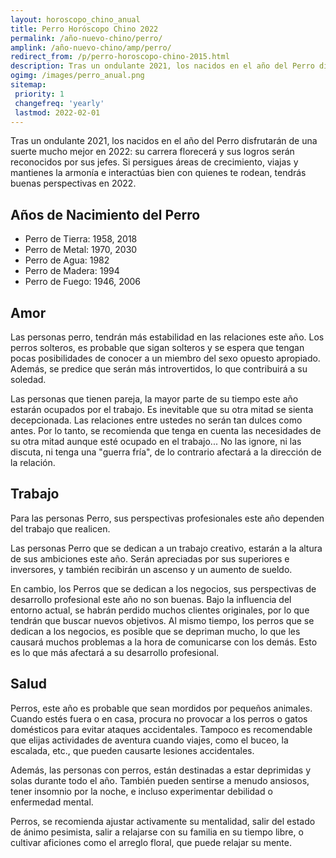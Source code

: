 ```yaml
---
layout: horoscopo_chino_anual
title: Perro Horóscopo Chino 2022
permalink: /año-nuevo-chino/perro/
amplink: /año-nuevo-chino/amp/perro/
redirect_from: /p/perro-horoscopo-chino-2015.html
description: Tras un ondulante 2021, los nacidos en el año del Perro disfrutarán de una suerte mucho mejor en 2022 su carrera florecerá y sus logros serán reconocidos por sus jefes. Si persigues áreas de crecimiento, viajas y mantienes la armonía e interactúas bien con quienes te rodean, tendrás buenas perspectivas en 2022.
ogimg: /images/perro_anual.png
sitemap:
 priority: 1
 changefreq: 'yearly'
 lastmod: 2022-02-01
---
```


Tras un ondulante 2021, los nacidos en el año del Perro disfrutarán de una suerte mucho mejor en 2022: su carrera florecerá y sus logros serán reconocidos por sus jefes. Si persigues áreas de crecimiento, viajas y mantienes la armonía e interactúas bien con quienes te rodean, tendrás buenas perspectivas en 2022.

## Años de Nacimiento del Perro
 - Perro de Tierra: 1958, 2018
 - Perro de Metal: 1970, 2030
 - Perro de Agua: 1982
 - Perro de Madera: 1994
 - Perro de Fuego: 1946, 2006

## Amor
Las personas perro, tendrán más estabilidad en las relaciones este año. Los perros solteros, es probable que sigan solteros y se espera que tengan pocas posibilidades de conocer a un miembro del sexo opuesto apropiado. Además, se predice que serán más introvertidos, lo que contribuirá a su soledad.

Las personas que tienen pareja, la mayor parte de su tiempo este año estarán ocupados por el trabajo. Es inevitable que su otra mitad se sienta decepcionada. Las relaciones entre ustedes no serán tan dulces como antes. Por lo tanto, se recomienda que tenga en cuenta las necesidades de su otra mitad aunque esté ocupado en el trabajo... No las ignore, ni las discuta, ni tenga una "guerra fría", de lo contrario afectará a la dirección de la relación.

## Trabajo
Para las personas Perro, sus perspectivas profesionales este año dependen del trabajo que realicen.

Las personas Perro que se dedican a un trabajo creativo, estarán a la altura de sus ambiciones este año. Serán apreciadas por sus superiores e inversores, y también recibirán un ascenso y un aumento de sueldo.

En cambio, los Perros que se dedican a los negocios, sus perspectivas de desarrollo profesional este año no son buenas. Bajo la influencia del entorno actual, se habrán perdido muchos clientes originales, por lo que tendrán que buscar nuevos objetivos. Al mismo tiempo, los perros que se dedican a los negocios, es posible que se depriman mucho, lo que les causará muchos problemas a la hora de comunicarse con los demás. Esto es lo que más afectará a su desarrollo profesional.

## Salud
Perros, este año es probable que sean mordidos por pequeños animales. Cuando estés fuera o en casa, procura no provocar a los perros o gatos domésticos para evitar ataques accidentales. Tampoco es recomendable que elijas actividades de aventura cuando viajes, como el buceo, la escalada, etc., que pueden causarte lesiones accidentales.

Además, las personas con perros, están destinadas a estar deprimidas y solas durante todo el año. También pueden sentirse a menudo ansiosos, tener insomnio por la noche, e incluso experimentar debilidad o enfermedad mental.

Perros, se recomienda ajustar activamente su mentalidad, salir del estado de ánimo pesimista, salir a relajarse con su familia en su tiempo libre, o cultivar aficiones como el arreglo floral, que puede relajar su mente.

